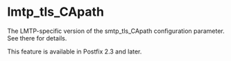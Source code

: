 # lmtp_tls_CApath 

 The LMTP-specific version of the smtp_tls_CApath
configuration parameter.  See there for details. 

 This feature is available in Postfix 2.3 and later. 



